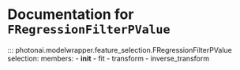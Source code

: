 # Documentation for `FRegressionFilterPValue`
::: photonai.modelwrapper.feature_selection.FRegressionFilterPValue
    selection:
      members:
        - __init__
        - fit
        - transform
        - inverse_transform
